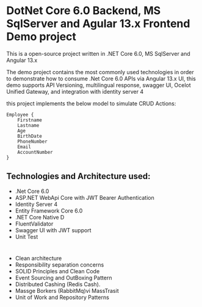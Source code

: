 # DotNet Core 6.0 Backend, MS SqlServer and Agular 13.x Frontend Demo project


This is a open-source project written in .NET Core 6.0, MS SqlServer and Angular 13.x

The demo project contains the most commonly used technologies in order to demonstrate how to consume .Net Core 6.0 APIs via Angular 13.x UI, 
this demo supports API Versioning, multilingual response, swagger UI, Ocelot Unified Gateway, and integration with identity server 4 

 
this project implements the below model to simulate CRUD Actions:

```
Employee {
	Firstname
	Lastname
	Age
	BirthDate
	PhoneNumber
	Email
	AccountNumber
}
```


## Technologies and Architecture used:
- .Net Core 6.0 
- ASP.NET WebApi Core with JWT Bearer Authentication
- Identity Server 4
- Entity Framework Core 6.0
- .NET Core Native D
- FluentValidator
- Swagger UI with JWT support
- Unit Test
# 
- Clean architecture
- Responsibility separation concerns
- SOLID Principles and Clean Code
- Event Sourcing and OutBoxing Pattern
- Distributed Cashing (Redis Cash).
- Massge Borkers (RabbitMq)vi MassTrasit
- Unit of Work and Repository Patterns
